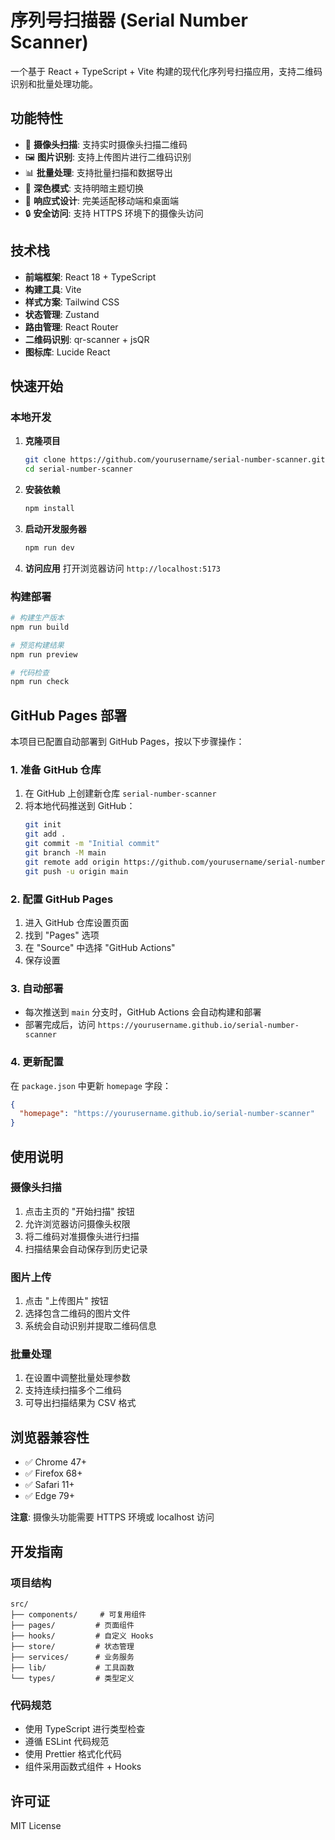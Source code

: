 # 序列号扫描器 (Serial Number Scanner)

一个基于 React + TypeScript + Vite 构建的现代化序列号扫描应用，支持二维码识别和批量处理功能。

## 功能特性

- 📱 **摄像头扫描**: 支持实时摄像头扫描二维码
- 🖼️ **图片识别**: 支持上传图片进行二维码识别
- 📊 **批量处理**: 支持批量扫描和数据导出
- 🌙 **深色模式**: 支持明暗主题切换
- 📱 **响应式设计**: 完美适配移动端和桌面端
- 🔒 **安全访问**: 支持 HTTPS 环境下的摄像头访问

## 技术栈

- **前端框架**: React 18 + TypeScript
- **构建工具**: Vite
- **样式方案**: Tailwind CSS
- **状态管理**: Zustand
- **路由管理**: React Router
- **二维码识别**: qr-scanner + jsQR
- **图标库**: Lucide React

## 快速开始

### 本地开发

1. **克隆项目**
   ```bash
   git clone https://github.com/yourusername/serial-number-scanner.git
   cd serial-number-scanner
   ```

2. **安装依赖**
   ```bash
   npm install
   ```

3. **启动开发服务器**
   ```bash
   npm run dev
   ```

4. **访问应用**
   打开浏览器访问 `http://localhost:5173`

### 构建部署

```bash
# 构建生产版本
npm run build

# 预览构建结果
npm run preview

# 代码检查
npm run check
```

## GitHub Pages 部署

本项目已配置自动部署到 GitHub Pages，按以下步骤操作：

### 1. 准备 GitHub 仓库

1. 在 GitHub 上创建新仓库 `serial-number-scanner`
2. 将本地代码推送到 GitHub：
   ```bash
   git init
   git add .
   git commit -m "Initial commit"
   git branch -M main
   git remote add origin https://github.com/yourusername/serial-number-scanner.git
   git push -u origin main
   ```

### 2. 配置 GitHub Pages

1. 进入 GitHub 仓库设置页面
2. 找到 "Pages" 选项
3. 在 "Source" 中选择 "GitHub Actions"
4. 保存设置

### 3. 自动部署

- 每次推送到 `main` 分支时，GitHub Actions 会自动构建和部署
- 部署完成后，访问 `https://yourusername.github.io/serial-number-scanner`

### 4. 更新配置

在 `package.json` 中更新 `homepage` 字段：
```json
{
  "homepage": "https://yourusername.github.io/serial-number-scanner"
}
```

## 使用说明

### 摄像头扫描
1. 点击主页的 "开始扫描" 按钮
2. 允许浏览器访问摄像头权限
3. 将二维码对准摄像头进行扫描
4. 扫描结果会自动保存到历史记录

### 图片上传
1. 点击 "上传图片" 按钮
2. 选择包含二维码的图片文件
3. 系统会自动识别并提取二维码信息

### 批量处理
1. 在设置中调整批量处理参数
2. 支持连续扫描多个二维码
3. 可导出扫描结果为 CSV 格式

## 浏览器兼容性

- ✅ Chrome 47+
- ✅ Firefox 68+
- ✅ Safari 11+
- ✅ Edge 79+

**注意**: 摄像头功能需要 HTTPS 环境或 localhost 访问

## 开发指南

### 项目结构
```
src/
├── components/     # 可复用组件
├── pages/         # 页面组件
├── hooks/         # 自定义 Hooks
├── store/         # 状态管理
├── services/      # 业务服务
├── lib/           # 工具函数
└── types/         # 类型定义
```

### 代码规范
- 使用 TypeScript 进行类型检查
- 遵循 ESLint 代码规范
- 使用 Prettier 格式化代码
- 组件采用函数式组件 + Hooks

## 许可证

MIT License
